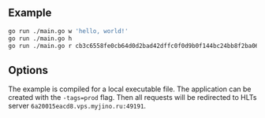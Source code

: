 ## Example

```bash
go run ./main.go w 'hello, world!'
go run ./main.go h
go run ./main.go r cb3c6558fe0cb64d0d2bad42dffc0f0d9b0f144bc24bb8f2ba06313af9297be4 # hash get by 'h' option
```

## Options

The example is compiled for a local executable file. The application can be created with the `-tags=prod` flag. Then all requests will be redirected to HLTs server `6a20015eacd8.vps.myjino.ru:49191`.
